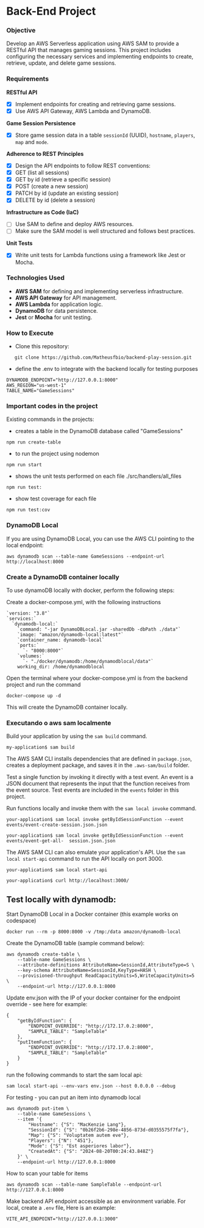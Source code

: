 # Back-End Project

### Objective

Develop an AWS Serverless application using AWS SAM to provide a RESTful API that manages gaming sessions. This project includes configuring the necessary services and implementing endpoints to create, retrieve, update, and delete game sessions.

### Requirements

 **RESTful API**
 - [x] Implement endpoints for creating and retrieving game sessions.
 - [x] Use AWS API Gateway, AWS Lambda and DynamoDB.

 **Game Session Persistence**
 - [x] Store game session data in a table `sessionId` (UUID), `hostname`, `players`, `map` and `mode`.

**Adherence to REST Principles**
 - [x] Design the API endpoints to follow REST conventions:
 - [x] GET (list all sessions)
 - [x] GET by id (retrieve a specific session)
 - [x] POST (create a new session)
 - [x] PATCH by id (update an existing session)
 - [x] DELETE by id (delete a session)

**Infrastructure as Code (IaC)**
 - [ ] Use SAM to define and deploy AWS resources.
 - [ ] Make sure the SAM model is well structured and follows best practices.

**Unit Tests**
 - [x] Write unit tests for Lambda functions using a framework like Jest or Mocha.

### Technologies Used

- **AWS SAM** for defining and implementing serverless infrastructure.
- **AWS API Gateway** for API management.
- **AWS Lambda** for application logic.
- **DynamoDB** for data persistence.
- **Jest** or **Mocha** for unit testing.

### How to Execute

- Clone this repository:
```
   git clone https://github.com/Matheusfbio/backend-play-session.git
```
- define the .env to integrate with the backend locally for testing purposes
```
DYNAMODB_ENDPOINT="http://127.0.0.1:8000"
AWS_REGION="us-west-1"
TABLE_NAME="GameSessions"
```
### Important codes in the project

Existing commands in the projects:

- creates a table in the DynamoDB database called "GameSessions"
```
npm run create-table 
```
- to run the project using nodemon
```
npm run start
```
- shows the unit tests performed on each file ./src/handlers/all_files
```
npm run test: 
```
- show test coverage for each file
```
npm run test:cov
```
### DynamoDB Local

If you are using DynamoDB Local, you can use the AWS CLI pointing to the local endpoint:
```
aws dynamodb scan --table-name GameSessions --endpoint-url http://localhost:8000
```
### Create a DynamoDB container locally

To use dynamoDB locally with docker, perform the following steps:

Create a docker-compose.yml, with the following instructions

```
`version: "3.8"`
`services:`
  `dynamodb-local:`
    `command: "-jar DynamoDBLocal.jar -sharedDb -dbPath ./data"`
    `image: "amazon/dynamodb-local:latest"`
    `container_name: dynamodb-local`
    `ports:`
      `- "8000:8000"`
    `volumes:`
      `- "./docker/dynamodb:/home/dynamodblocal/data"`
    working_dir: /home/dynamodblocal
```

Open the terminal where your docker-compose.yml is from the backend project and run the command

```
docker-compose up -d
```

This will create the DynamoDB container locally.

### Executando o aws sam localmente
Build your application by using the `sam build` command.

```shell
my-application$ sam build
```

The AWS SAM CLI installs dependencies that are defined in `package.json`, creates a deployment package, and saves it in the `.aws-sam/build` folder.

Test a single function by invoking it directly with a test event. An event is a JSON document that represents the input that the function receives from the event source. Test events are included in the `events` folder in this project.

Run functions locally and invoke them with the `sam local invoke` command.

```shell
your-application$ sam local invoke getByIdSessionFunction --event events/event-create-session.json.json
```

```
your-application$ sam local invoke getByIdSessionFunction --event events/event-get-all-  session.json.json
```

The AWS SAM CLI can also emulate your application's API. Use the `sam local start-api` command to run the API locally on port 3000.

```shell
your-application$ sam local start-api
```

```
your-application$ curl http://localhost:3000/
```

## Test locally with dynamodb:

Start DynamoDB Local in a Docker container (this example works on codespace)

```
docker run --rm -p 8000:8000 -v /tmp:/data amazon/dynamodb-local
```

Create the DynamoDB table (sample command below):

```
aws dynamodb create-table \
    --table-name GameSessions \
    --attribute-definitions AttributeName=SessionId,AttributeType=S \
    --key-schema AttributeName=SessionId,KeyType=HASH \
    --provisioned-throughput ReadCapacityUnits=5,WriteCapacityUnits=5 \
    --endpoint-url http://127.0.0.1:8000

```
Update env.json with the IP of your docker container for the endpoint override - see here for example:
```
{
    "getByIdFunction": {
        "ENDPOINT_OVERRIDE": "http://172.17.0.2:8000",
        "SAMPLE_TABLE": "SampleTable"
    },
    "putItemFunction": {
        "ENDPOINT_OVERRIDE": "http://172.17.0.2:8000",
        "SAMPLE_TABLE": "SampleTable"
    }
}
```


run the following commands to start the sam local api:
```
sam local start-api --env-vars env.json --host 0.0.0.0 --debug
```

For testing - you can put an item into dynamodb local
```
aws dynamodb put-item \
    --table-name GameSessions \
    --item '{
        "Hostname": {"S": "MacKenzie Lang"},
        "SessionId": {"S": "0b26f2b6-298e-4856-873d-d0355575f7fa"},
        "Map": {"S": "Voluptatem autem eve"},
        "Players": {"N": "451"},
        "Mode": {"S": "Est asperiores labor"},
        "CreatedAt": {"S": "2024-08-20T00:24:43.848Z"}
    }' \
    --endpoint-url http://127.0.0.1:8000
```

How to scan your table for items
```
aws dynamodb scan --table-name SampleTable --endpoint-url http://127.0.0.1:8000
```

Make backend API endpoint accessible as an environment variable. For local, create a `.env` file, Here is an example:
```
VITE_API_ENDPOINT="http://127.0.0.1:3000"
```
